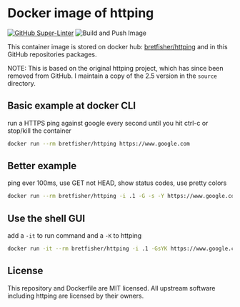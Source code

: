 # Docker image of httping

[![GitHub Super-Linter](https://github.com/bretfisher/httping-docker/workflows/Lint%20Code%20Base/badge.svg)](https://github.com/marketplace/actions/super-linter)
![Build and Push Image](https://github.com/bretfisher/httping-docker/actions/workflows/docker-build-and-push.yml/badge.svg?branch=main)

This container image is stored on docker hub: [bretfisher/httping](https://hub.docker.com/r/bretfisher/httping/) and in this GitHub repositories packages.

NOTE: This is based on the original httping project,
which has since been removed from GitHub.
I maintain a copy of the 2.5 version in the `source` directory.

## Basic example at docker CLI

run a HTTPS ping against google every second until you hit ctrl-c or stop/kill the container

```bash
docker run --rm bretfisher/httping https://www.google.com
```

## Better example

ping ever 100ms, use GET not HEAD, show status codes, use pretty colors

```bash
docker run --rm bretfisher/httping -i .1 -G -s -Y https://www.google.com
```

## Use the shell GUI

add a `-it` to run command and a `-K` to httping

```bash
docker run -it --rm bretfisher/httping -i .1 -GsYK https://www.google.com
```

## License

This repository and Dockerfile are MIT licensed.
All upstream software including httping are licensed by their owners.
